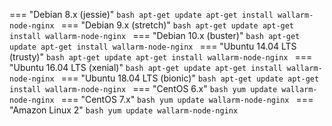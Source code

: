 === "Debian 8.x (jessie)"
    ```bash
    apt-get update
    apt-get install wallarm-node-nginx
    ```
=== "Debian 9.x (stretch)"
    ```bash
    apt-get update
    apt-get install wallarm-node-nginx
    ```
=== "Debian 10.x (buster)"
    ```bash
    apt-get update
    apt-get install wallarm-node-nginx
    ```
=== "Ubuntu 14.04 LTS (trusty)"
    ```bash
    apt-get update
    apt-get install wallarm-node-nginx
    ```
=== "Ubuntu 16.04 LTS (xenial)"
    ```bash
    apt-get update
    apt-get install wallarm-node-nginx
    ```
=== "Ubuntu 18.04 LTS (bionic)"
    ```bash
    apt-get update
    apt-get install wallarm-node-nginx
    ```
=== "CentOS 6.x"
    ```bash
    yum update wallarm-node-nginx
    ```
=== "CentOS 7.x"
    ```bash
    yum update wallarm-node-nginx
    ```
=== "Amazon Linux 2"
    ```bash
    yum update wallarm-node-nginx
    ```